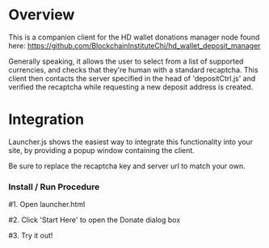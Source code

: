 # Overview 

This is a companion client for the HD wallet donations manager node found here:
https://github.com/BlockchainInstituteChi/hd_wallet_deposit_manager

Generally speaking, it allows the user to select from a list of supported currencies, and checks that they're human with a standard recaptcha. This client then contacts the server specified in the head of 'depositCtrl.js' and verified the recaptcha while requesting a new deposit address is created. 

# Integration

Launcher.js shows the easiest way to integrate this functionality into your site, by providing a popup window containing the client. 

Be sure to replace the recaptcha key and server url to match your own. 

### Install / Run Procedure

#1. Open launcher.html

#2. Click 'Start Here' to open the Donate dialog box

#3. Try it out!

